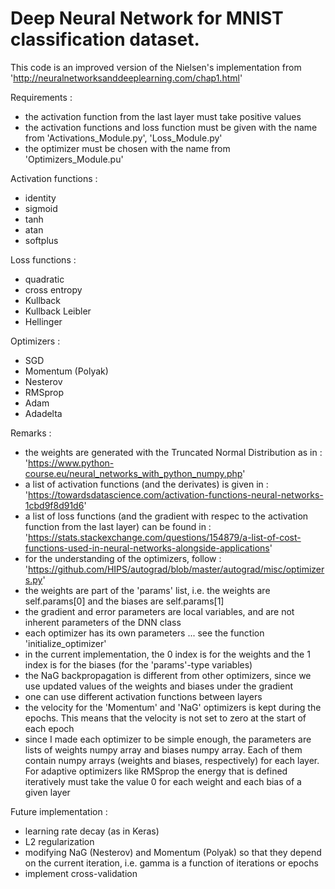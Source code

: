 # Deep Neural Network for MNIST classification dataset.

This code is an improved version of the Nielsen's implementation from 'http://neuralnetworksanddeeplearning.com/chap1.html'



Requirements :
- the activation function from the last layer must take positive values
- the activation functions and loss function must be given with the name from 'Activations_Module.py', 'Loss_Module.py'
- the optimizer must be chosen with the name from 'Optimizers_Module.pu'



Activation functions : 
- identity
- sigmoid
- tanh
- atan
- softplus



Loss functions :
- quadratic
- cross entropy
- Kullback
- Kullback Leibler
- Hellinger



Optimizers :
- SGD
- Momentum (Polyak)
- Nesterov
- RMSprop
- Adam
- Adadelta



Remarks :
- the weights are generated with the Truncated Normal Distribution as in :
'https://www.python-course.eu/neural_networks_with_python_numpy.php'
- a list of activation functions (and the derivates) is given in :
'https://towardsdatascience.com/activation-functions-neural-networks-1cbd9f8d91d6'
- a list of loss functions (and the gradient with respec to the activation function from the last layer) can be found in : 'https://stats.stackexchange.com/questions/154879/a-list-of-cost-functions-used-in-neural-networks-alongside-applications'
- for the understanding of the optimizers, follow :
'https://github.com/HIPS/autograd/blob/master/autograd/misc/optimizers.py'
- the weights are part of the 'params' list, i.e. the weights are self.params[0] and the biases are self.params[1]
- the gradient and error parameters are local variables, and are not inherent parameters of the DNN class
- each optimizer has its own parameters ... see the function 'initialize_optimizer'
- in the current implementation, the 0 index is for the weights and the 1 index is for the biases (for the 'params'-type variables)
- the NaG backpropagation is different from other optimizers, since we use updated values of the weights and biases under the gradient
- one can use different activation functions between layers
- the velocity for the 'Momentum' and 'NaG' optimizers is kept during the epochs. This means that the velocity is not set to zero at the start of each epoch
- since I made each optimizer to be simple enough, the parameters are lists of weights numpy array and biases numpy array. Each of them contain numpy arrays (weights and biases, respectively) for each layer. For adaptive optimizers like RMSprop the energy that is defined iteratively must take the value 0 for each weight and each bias of a given layer



Future implementation :
- learning rate decay (as in Keras)
- L2 regularization
- modifying NaG (Nesterov) and Momentum (Polyak) so that they depend on the current iteration, i.e. gamma is a function of iterations or epochs
- implement cross-validation

